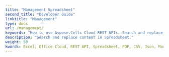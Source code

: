 ```yaml
---
title: "Management Spreadsheet"
second_title: "Developer Guide"
linktitle: "Management"
type: docs
url: /management/
keywords: "How to use Aspose.Cells Cloud REST APIs. Search and replace content in Spreadsheet.  Office Excel 2016,  Office Excel 2019,office Excel 365."
description: "Search and replace content in Spreadsheet."
weight: 50
kwords: Excel, Office Cloud, REST API, Spreadsheet, PDF, CSV, Json, Markdown, Developer Guide
---
```


